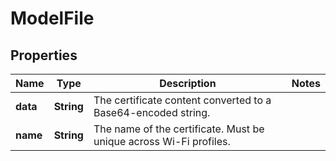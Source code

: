 

# ModelFile


## Properties

Name | Type | Description | Notes
------------ | ------------- | ------------- | -------------
**data** | **String** | The certificate content converted to a Base64-encoded string. | 
**name** | **String** | The name of the certificate. Must be unique across Wi-Fi profiles. | 



